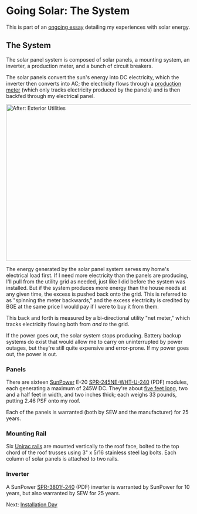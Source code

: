 <!-- title: My Solar PV System -->
<!-- categories: howto,essay -->
<!-- tags: solar -->
<!-- published: 2014-12-07T15:52:00-05:00 -->
<!-- updated: 2014-12-20T15:52:00-05:00 -->
<!-- summary: Part of the Going Solar series. This is the solar PV system I had installed. -->

# Going Solar: The System

This is part of an [ongoing essay](/v2/solar/) detailing my experiences with solar energy.

## The System

The solar panel system is composed of solar panels, a mounting system, an inverter, a production meter, and a bunch of circuit breakers.

The solar panels convert the sun's energy into DC electricity, which the inverter then converts into AC; the electricity flows through a [production meter](https://www.flickr.com/photos/techmsg/15933619976/in/set-72157649099138418) (which only tracks electricity produced by the panels) and is then backfed through my electrical panel.

<a href="https://www.flickr.com/photos/techmsg/15339772263" title="After: Exterior Utilities by Alex, on Flickr"><img src="https://farm9.staticflickr.com/8611/15339772263_78ec0b46da_z.jpg" width="640" height="427" alt="After: Exterior Utilities"></a>

The energy generated by the solar panel system serves my home's electrical load first. If I need more electricity than the panels are producing, I'll pull from the utility grid as needed, just like I did before the system was installed. But if the system produces more energy than the house needs at any given time, the excess is pushed back onto the grid. This is referred to as "spinning the meter backwards," and the excess electricity is credited by BGE at the same price I would pay if I were to buy it from them.

This back and forth is measured by a bi-directional utility "net meter," which tracks electricity flowing both from *and to* the grid.

If the power goes out, the solar system stops producing. Battery backup systems do exist that would allow me to carry on uninterrupted by power outages, but they're still quite expensive and error-prone. If my power goes out, the power is out.

### Panels

There are sixteen [SunPower](http://us.sunpower.com) E-20  [SPR-245NE-WHT-U-240](http://us.sunpower.com/sites/sunpower/files/media-library/spec-sheets/sp-e-series-residential-solar-panels-supplementary-technical-spec.pdf) (PDF) modules, each generating a maximum of 245W DC. They're about [five feet long](https://www.flickr.com/photos/techmsg/15934096556/in/set-72157649099138418), two and a half feet in width, and two inches thick; each weighs 33 pounds, putting 2.46 PSF onto my roof.

Each of the panels is warranted (both by SEW and the manufacturer) for 25 years.

### Mounting Rail

Six [Unirac rails](http://unirac.com/residential/residential-products/solar-mount-residential) are mounted vertically to the roof face, bolted to the top chord of the roof trusses using 3" x 5/16 stainless steel lag bolts. Each column of solar panels is attached to two rails.

### Inverter

A SunPower [SPR-3801f-240](http://us.sunpower.com/sites/sunpower/files/media-library/manuals/mn-spr-3301f-1-spr-3801f-1-spr-6501f-1-spr-7501f-1-spr-10001f-1-spr-11401f-1-spr-11401f-3-spr-12001f.pdf) (PDF) inverter is warranted by SunPower for 10 years, but also warranted by SEW for 25 years.

Next: [Installation Day](/v2/solar/solar-installation.html)
